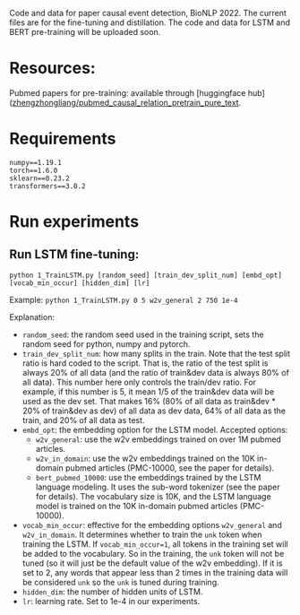 Code and data for paper causal event detection, BioNLP 2022. The current files are for the fine-tuning and distillation. The code and data for LSTM and BERT pre-training will be uploaded soon. 

# Resources:
Pubmed papers for pre-training: available through [huggingface hub]([zhengzhongliang/pubmed_causal_relation_pretrain_pure_text](https://huggingface.co/datasets/zhengzhongliang/pubmed_causal_relation_pretrain_pure_text/tree/main).

# Requirements
`numpy==1.19.1` \
`torch==1.6.0` \
`sklearn==0.23.2` \
`transformers==3.0.2`

# Run experiments
## Run LSTM fine-tuning:
`python 1_TrainLSTM.py [random_seed] [train_dev_split_num] [embd_opt] [vocab_min_occur] [hidden_dim] [lr]` 

Example: 
`python 1_TrainLSTM.py 0 5 w2v_general 2 750 1e-4` 

Explanation:
 - `random_seed`: the random seed used in the training script, sets the random seed for python, numpy and pytorch.
 - `train_dev_split_num`: how many splits in the train. Note that the test split ratio is hard coded to the script. That is, the ratio of the test split is always 20% of all data (and the ratio of train&dev data is always 80% of all data). This number here only controls the train/dev ratio. For example, if this number is 5, it mean 1/5 of the train&dev data will be used as the dev set. That makes 16% (80% of all data as train&dev * 20% of train&dev as dev) of all data as dev data, 64% of all data as the train, and 20% of all data as test. 
 - `embd_opt`: the embedding option for the LSTM model. Accepted options:
    + `w2v_general`: use the w2v embeddings trained on over 1M pubmed articles.
    + `w2v_in_domain`: use the w2v embeddings trained on the 10K in-domain pubmed articles (PMC-10000, see the paper for details).
    + `bert_pubmed_10000`: use the embeddings trained by the LSTM language modeling. It uses the sub-word tokenizer (see the paper for details). The vocabulary size is 10K, and the LSTM language model is trained on the 10K in-domain pubmed articles (PMC-10000). 
 - `vocab_min_occur`: effective for the embedding options `w2v_general` and `w2v_in_domain`. It determines whether to train the `unk` token when training the LSTM. If `vocab_min_occur=1`, all tokens in the training set will be added to the vocabulary. So in the training, the `unk` token will not be tuned (so it will just be the default value of the w2v embedding). If it is set to 2, any words that appear less than 2 times in the training data will be considered `unk` so the `unk` is tuned during training. 
 - `hidden_dim`: the number of hidden units of LSTM. 
 - `lr`: learning rate. Set to 1e-4 in our experiments. 

